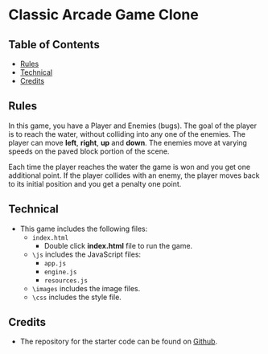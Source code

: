 
Classic Arcade Game Clone
===============================

## Table of Contents

* [Rules](#rules)
* [Technical](#technical)
* [Credits](#credits)

## Rules
In this game, you have a Player and Enemies (bugs). The goal of the player is to reach the water, without colliding into any one of the enemies. The player can move **left**, **right**, **up** and **down**. The enemies move at varying speeds on the paved block portion of the scene. 

Each time the player reaches the water the game is won and you get one additional point. If the player collides with an enemy, the player moves back to its initial position and you get a penalty one point.

## Technical
- This game includes the following files:
	- `index.html`
		- Double click **index.html** file to run the game.
	- `\js` includes the JavaScript files:
		- `app.js` 
		- `engine.js`
		- `resources.js`
	- `\images` includes the image files.
	- `\css` includes the style file.

## Credits
- The repository for the starter code can be found on [Github](https://github.com/udacity/frontend-nanodegree-arcade-game).



